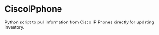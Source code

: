 # CiscoIPphone

Python script to pull information from Cisco IP Phones directly for updating inventory.
